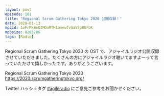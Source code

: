 ```yaml
---
layout: post
episode: 101
title: "Regional Scrum Gathering Tokyo 2020 公開収録！"
date: 2020-01-13
mp3id: 1oFrMkBvQ3MOnMTH1avewfvGaVSp8UFbK
mp3size: 8283786
tags: [Radio]
---
```


Regional Scrum Gathering Tokyo 2020 の OST で、アジャイルラジオ公開収録させていただきました。たくさんの方にアジャイルラジオ聴いてますよーって言っていただけて嬉しかったです。ありがとうございます。  

Regional Scrum Gathering Tokyo 2020  
<https://2020.scrumgatheringtokyo.org/>

Twitter ハッシュタグ [#agileradio](https://twitter.com/intent/tweet?hashtags=agileradio) にご意見ご参考をお聞かせください。

